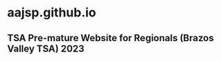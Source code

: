 # aajsp.github.io
TSA Pre-mature Website for Regionals (Brazos Valley TSA) 2023
------------------------------------------------------------------------------------------------------------------------------
